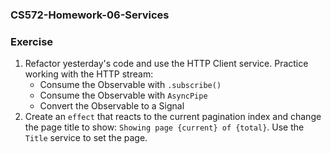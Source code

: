 ### CS572-Homework-06-Services
### Exercise
1. Refactor yesterday's code and use the HTTP Client service. Practice working with the HTTP stream:
   * Consume the Observable with `.subscribe()`
   * Consume the Observable with `AsyncPipe`
   * Convert the Observable to a Signal
2. Create an `effect` that reacts to the current pagination index and change the page title to show: `Showing page {current} of {total}`. Use the `Title` service to set the page. 
